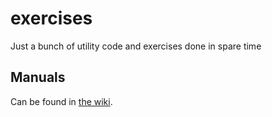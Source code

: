 # exercises
Just a bunch of utility code and exercises done in spare time

## Manuals
Can be found in [the wiki](https://github.com/feliyur/exercises/wiki). 

